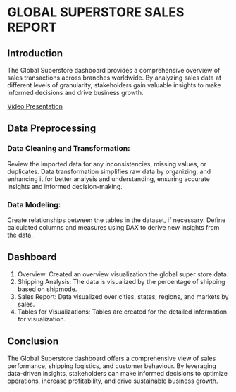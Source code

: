 # GLOBAL SUPERSTORE SALES REPORT
## Introduction

The Global Superstore dashboard provides a comprehensive overview of sales transactions across branches worldwide. By analyzing sales data at different levels of granularity, stakeholders gain valuable insights to make informed decisions and drive business growth.

[Video Presentation](https://drive.google.com/file/d/1ggvUU-PG-lPOLKhrzlYuHxuqDeo0pE5W/view?usp=drive_link)

## Data Preprocessing

### Data Cleaning and Transformation:

Review the imported data for any inconsistencies, missing values, or duplicates. 
Data transformation simplifies raw data by organizing, and enhancing it for better analysis and understanding, ensuring accurate insights and informed decision-making.

### Data Modeling:

Create relationships between the tables in the dataset, if necessary. Define calculated columns and measures using DAX to derive new insights from the data.

## Dashboard

1. Overview: Created an overview visualization the global super store data.
2. Shipping Analysis: The data is visualized by the percentage of shipping based on shipmode.
3. Sales Report: Data visualized over cities, states, regions, and markets by sales.
4. Tables for Visualizations: Tables are created for the detailed information for visualization.
   
## Conclusion
The Global Superstore dashboard offers a comprehensive view of sales performance, shipping logistics, and customer behaviour. By leveraging data-driven insights, stakeholders can make informed decisions to optimize operations, increase profitability, and drive sustainable business growth.
